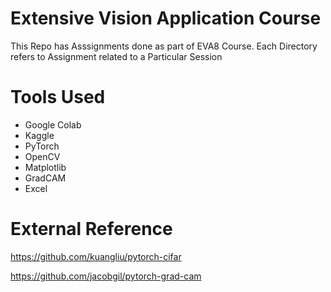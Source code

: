 # Extensive Vision Application Course 
This Repo has Asssignments done as part of EVA8 Course. Each Directory refers to Assignment related to a Particular Session

# Tools Used 
* Google Colab 
* Kaggle
* PyTorch 
* OpenCV
* Matplotlib 
* GradCAM 
* Excel 

# External Reference 

https://github.com/kuangliu/pytorch-cifar

https://github.com/jacobgil/pytorch-grad-cam
